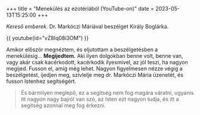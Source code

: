 +++
title = "Menekülés az ezotériából (YouTube-on)"
date = 2023-05-13T15:25:00
+++

<cite>Kereső emberek.</cite>
Dr. Markóczi Máriával
beszélget
Király Boglárka.

{{ youtube(id="vZ8Iq08i3OM") }}

Amikor először megnéztem,
és eljutottam a beszélgetésben a menekülésig…
**Megijedtem.**
Aki ilyen dolgokban benne volt, benne van,
vagy akár csak kacérkodott, kacérkodik ilyesmivel,
az jól teszi, ha nagyon megijed.
Fusson el, amíg még lehet.
Nagyon figyelmesen nézze végig a beszélgetést,
ijedjen meg,
szívlelje meg dr. Markóczi Mária üzenetét,
és fusson Istenhez segítségért.

> És bármilyen meglepő,
> ez a segítség nem fog magára váratni,
> ugyanis itt nagyon nagy bajról van szó,
> az Isten ezt nagyon tudja,
> és itt a segítség azonnal meg fog érkezni.
